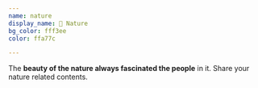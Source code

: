 ```yaml
---
name: nature
display_name: 🌲 Nature
bg_color: fff3ee
color: ffa77c

---
```

The **beauty of the nature always fascinated the people** in it. Share your nature related contents.
